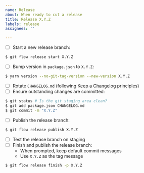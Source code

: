 ```yaml
---
name: Release
about: When ready to cut a release
title: Release X.Y.Z
labels: release
assignees: ''

---
```


- [ ] Start a new release branch:
```bash
$ git flow release start X.Y.Z
```
- [ ] Bump version in `package.json` to `X.Y.Z`:
```bash
$ yarn version --no-git-tag-version --new-version X.Y.Z
```
- [ ] Rotate `CHANGELOG.md` (following [Keep a Changelog](https://keepachangelog.com/) principles)
- [ ] Ensure outstanding changes are committed:
```bash
$ git status # Is the git staging area clean?
$ git add package.json CHANGELOG.md
$ git commit -m "X.Y.Z"
```
- [ ] Publish the release branch:
```bash
$ git flow release publish X.Y.Z
```
- [ ] Test the release branch on staging
- [ ] Finish and publish the release branch:
    - When prompted, keep default commit messages
    - Use `X.Y.Z` as the tag message
```bash
$ git flow release finish -p X.Y.Z
```
